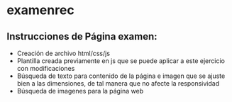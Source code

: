 # examenrec
## Instrucciones de Página examen:

- Creación de archivo html/css/js 
- Plantilla creada previamente en js que se puede aplicar a este ejercicio con modificaciones
- Búsqueda de texto para contenido de la página e imagen que se ajuste bien a las dimensiones, de tal manera que no afecte la responsividad
- Búsqueda de imagenes para la página web
